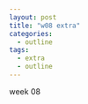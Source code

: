 ```yaml
---
layout: post
title: "w08 extra"
categories:
  - outline
tags:
  - extra
  - outline
---
```


week 08

##
